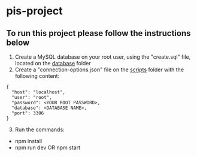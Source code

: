 # pis-project

## To run this project please follow the instructions below

1. Create a MySQL database on your root user, using the "create.sql" file, located on the [database](./database/) folder
2. Create a "connection-options.json" file on the [scripts](./scripts/) folder with the following content:

```
{
  "host": "localhost",
  "user": "root",
  "password": <YOUR ROOT PASSWORD>,
  "database": <DATABASE NAME>,
  "port": 3306
}
```

3. Run the commands:

- npm install
- npm run dev OR npm start
